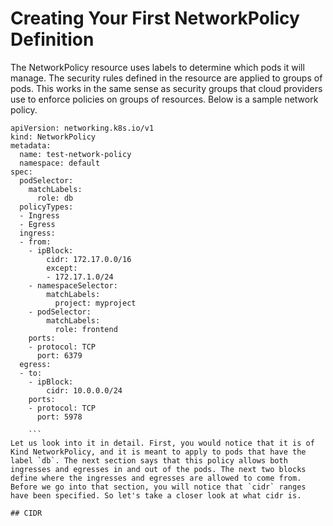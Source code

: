 # Creating Your First NetworkPolicy Definition

The NetworkPolicy resource uses labels to determine which pods it will manage. The security rules defined in the resource are applied to groups of pods. This works in the same sense as security groups that cloud providers use to enforce policies on groups of resources. Below is a sample network policy.

```
apiVersion: networking.k8s.io/v1
kind: NetworkPolicy
metadata:
  name: test-network-policy
  namespace: default
spec:
  podSelector:
    matchLabels:
      role: db
  policyTypes:
  - Ingress
  - Egress
  ingress:
  - from:
    - ipBlock:
        cidr: 172.17.0.0/16
        except:
        - 172.17.1.0/24
    - namespaceSelector:
        matchLabels:
          project: myproject
    - podSelector:
        matchLabels:
          role: frontend
    ports:
    - protocol: TCP
      port: 6379
  egress:
  - to:
    - ipBlock:
        cidr: 10.0.0.0/24
    ports:
    - protocol: TCP
      port: 5978
      
    ```
Let us look into it in detail. First, you would notice that it is of Kind NetworkPolicy, and it is meant to apply to pods that have the label `db`. The next section says that this policy allows both ingresses and egresses in and out of the pods. The next two blocks define where the ingresses and egresses are allowed to come from. Before we go into that section, you will notice that `cidr` ranges have been specified. So let's take a closer look at what cidr is.

## CIDR
